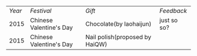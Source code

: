 <table>
<tbody>
<tr><td><em>Year</em></td><td><em>Festival</em></td><td><em>Gift</em></td><td><em>Feedback</em></td></tr>
<tr><td>2015</td><td>Chinese Valentine's Day</td><td>Chocolate(by laohaijun)</td><td>just so so?</td></tr>
<tr><td>2015</td><td>Chinese Valentine's Day</td><td>Nail polish(proposed by HaiQW)</td><td></td></tr>
</tbody>
</table>
